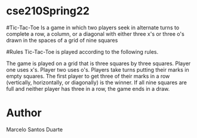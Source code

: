 # cse210Spring22

#Tic-Tac-Toe
Is a game in which two players seek in alternate turns to complete a row, a column, or a diagonal with either three x's or three o's drawn in the spaces of a grid of nine squares

#Rules
Tic-Tac-Toe is played according to the following rules.

The game is played on a grid that is three squares by three squares.
Player one uses x's. Player two uses o's.
Players take turns putting their marks in empty squares.
The first player to get three of their marks in a row (vertically, horizontally, or diagonally) is the winner.
If all nine squares are full and neither player has three in a row, the game ends in a draw.


# Author
Marcelo Santos Duarte
